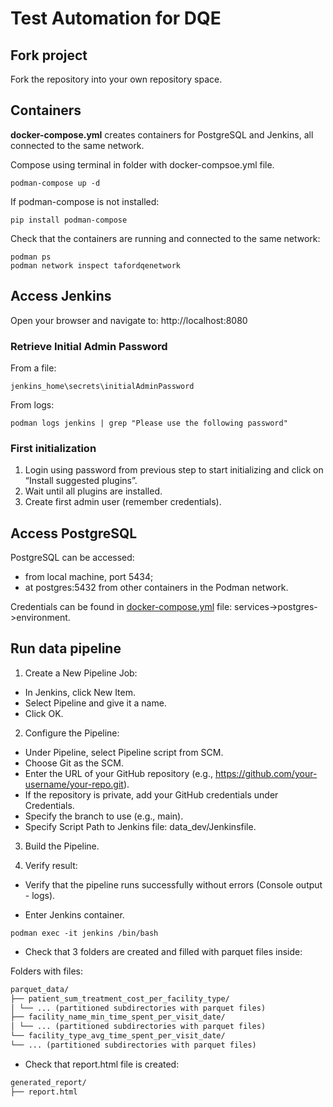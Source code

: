 # Test Automation for DQE

## Fork project

Fork the repository into your own repository space.

## Containers

**docker-compose.yml** creates containers for PostgreSQL and Jenkins, all connected to the same network.

Compose using terminal in folder with docker-compsoe.yml file.

```
podman-compose up -d
```

If podman-compose is not installed:

```
pip install podman-compose
```

Check that the containers are running and connected to the same network:

```
podman ps
podman network inspect tafordqenetwork
```

## Access Jenkins

Open your browser and navigate to: http://localhost:8080

### Retrieve Initial Admin Password

From a file:

```
jenkins_home\secrets\initialAdminPassword
```

From logs:

```
podman logs jenkins | grep "Please use the following password"
```

### First initialization

1) Login using password from previous step to start initializing and click on “Install suggested plugins”.
2) Wait until all plugins are installed.
3) Create first admin user (remember credentials).

## Access PostgreSQL

PostgreSQL can be accessed:

* from local machine, port 5434;
* at postgres:5432 from other containers in the Podman network.

Credentials can be found in [docker-compose.yml](docker-compose.yml) file: services->postgres->environment.

## Run data pipeline

1. Create a New Pipeline Job:

* In Jenkins, click New Item.
* Select Pipeline and give it a name.
* Click OK.

2. Configure the Pipeline:

* Under Pipeline, select Pipeline script from SCM.
* Choose Git as the SCM.
* Enter the URL of your GitHub repository (e.g., https://github.com/your-username/your-repo.git).
* If the repository is private, add your GitHub credentials under Credentials.
* Specify the branch to use (e.g., main).
* Specify Script Path to Jenkins file: data_dev/Jenkinsfile. 

3. Build the Pipeline.

4. Verify result:

* Verify that the pipeline runs successfully without errors (Console output - logs).

* Enter Jenkins container.

```
podman exec -it jenkins /bin/bash
```

* Check that 3 folders are created and filled with parquet files inside:

Folders with files:

```markdown
parquet_data/
├── patient_sum_treatment_cost_per_facility_type/
│ └── ... (partitioned subdirectories with parquet files)
├── facility_name_min_time_spent_per_visit_date/
│ └── ... (partitioned subdirectories with parquet files)
└── facility_type_avg_time_spent_per_visit_date/
└── ... (partitioned subdirectories with parquet files)
```

* Check that report.html file is created:

```markdown
generated_report/
├── report.html
```
